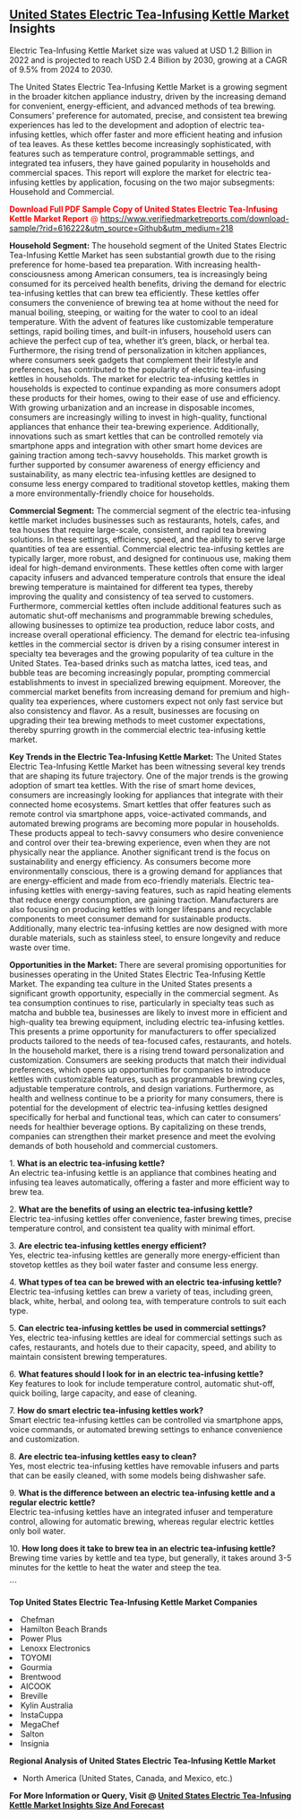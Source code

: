 <h2><a href="https://www.verifiedmarketreports.com/download-sample/?rid=616222&amp;utm_source=Github&amp;utm_medium=218" target="_blank">United States Electric Tea-Infusing Kettle Market</a> Insights</h2><p>Electric Tea-Infusing Kettle Market size was valued at USD 1.2 Billion in 2022 and is projected to reach USD 2.4 Billion by 2030, growing at a CAGR of 9.5% from 2024 to 2030.</p><p> <p>The United States Electric Tea-Infusing Kettle Market is a growing segment in the broader kitchen appliance industry, driven by the increasing demand for convenient, energy-efficient, and advanced methods of tea brewing. Consumers' preference for automated, precise, and consistent tea brewing experiences has led to the development and adoption of electric tea-infusing kettles, which offer faster and more efficient heating and infusion of tea leaves. As these kettles become increasingly sophisticated, with features such as temperature control, programmable settings, and integrated tea infusers, they have gained popularity in households and commercial spaces. This report will explore the market for electric tea-infusing kettles by application, focusing on the two major subsegments: Household and Commercial. <p><span class=""><span style="color: #ff0000;"><strong>Download Full PDF Sample Copy of United States Electric Tea-Infusing Kettle Market Report</strong> @ </span><a href="https://www.verifiedmarketreports.com/download-sample/?rid=616222&amp;utm_source=Github&amp;utm_medium=218" target="_blank">https://www.verifiedmarketreports.com/download-sample/?rid=616222&amp;utm_source=Github&amp;utm_medium=218</a></span></p></p> <p><strong>Household Segment:</strong> The household segment of the United States Electric Tea-Infusing Kettle Market has seen substantial growth due to the rising preference for home-based tea preparation. With increasing health-consciousness among American consumers, tea is increasingly being consumed for its perceived health benefits, driving the demand for electric tea-infusing kettles that can brew tea efficiently. These kettles offer consumers the convenience of brewing tea at home without the need for manual boiling, steeping, or waiting for the water to cool to an ideal temperature. With the advent of features like customizable temperature settings, rapid boiling times, and built-in infusers, household users can achieve the perfect cup of tea, whether it’s green, black, or herbal tea. Furthermore, the rising trend of personalization in kitchen appliances, where consumers seek gadgets that complement their lifestyle and preferences, has contributed to the popularity of electric tea-infusing kettles in households. The market for electric tea-infusing kettles in households is expected to continue expanding as more consumers adopt these products for their homes, owing to their ease of use and efficiency. With growing urbanization and an increase in disposable incomes, consumers are increasingly willing to invest in high-quality, functional appliances that enhance their tea-brewing experience. Additionally, innovations such as smart kettles that can be controlled remotely via smartphone apps and integration with other smart home devices are gaining traction among tech-savvy households. This market growth is further supported by consumer awareness of energy efficiency and sustainability, as many electric tea-infusing kettles are designed to consume less energy compared to traditional stovetop kettles, making them a more environmentally-friendly choice for households. <p><strong>Commercial Segment:</strong> The commercial segment of the electric tea-infusing kettle market includes businesses such as restaurants, hotels, cafes, and tea houses that require large-scale, consistent, and rapid tea brewing solutions. In these settings, efficiency, speed, and the ability to serve large quantities of tea are essential. Commercial electric tea-infusing kettles are typically larger, more robust, and designed for continuous use, making them ideal for high-demand environments. These kettles often come with larger capacity infusers and advanced temperature controls that ensure the ideal brewing temperature is maintained for different tea types, thereby improving the quality and consistency of tea served to customers. Furthermore, commercial kettles often include additional features such as automatic shut-off mechanisms and programmable brewing schedules, allowing businesses to optimize tea production, reduce labor costs, and increase overall operational efficiency. The demand for electric tea-infusing kettles in the commercial sector is driven by a rising consumer interest in specialty tea beverages and the growing popularity of tea culture in the United States. Tea-based drinks such as matcha lattes, iced teas, and bubble teas are becoming increasingly popular, prompting commercial establishments to invest in specialized brewing equipment. Moreover, the commercial market benefits from increasing demand for premium and high-quality tea experiences, where customers expect not only fast service but also consistency and flavor. As a result, businesses are focusing on upgrading their tea brewing methods to meet customer expectations, thereby spurring growth in the commercial electric tea-infusing kettle market. <p><strong>Key Trends in the Electric Tea-Infusing Kettle Market:</strong> The United States Electric Tea-Infusing Kettle Market has been witnessing several key trends that are shaping its future trajectory. One of the major trends is the growing adoption of smart tea kettles. With the rise of smart home devices, consumers are increasingly looking for appliances that integrate with their connected home ecosystems. Smart kettles that offer features such as remote control via smartphone apps, voice-activated commands, and automated brewing programs are becoming more popular in households. These products appeal to tech-savvy consumers who desire convenience and control over their tea-brewing experience, even when they are not physically near the appliance. Another significant trend is the focus on sustainability and energy efficiency. As consumers become more environmentally conscious, there is a growing demand for appliances that are energy-efficient and made from eco-friendly materials. Electric tea-infusing kettles with energy-saving features, such as rapid heating elements that reduce energy consumption, are gaining traction. Manufacturers are also focusing on producing kettles with longer lifespans and recyclable components to meet consumer demand for sustainable products. Additionally, many electric tea-infusing kettles are now designed with more durable materials, such as stainless steel, to ensure longevity and reduce waste over time. <p><strong>Opportunities in the Market:</strong> There are several promising opportunities for businesses operating in the United States Electric Tea-Infusing Kettle Market. The expanding tea culture in the United States presents a significant growth opportunity, especially in the commercial segment. As tea consumption continues to rise, particularly in specialty teas such as matcha and bubble tea, businesses are likely to invest more in efficient and high-quality tea brewing equipment, including electric tea-infusing kettles. This presents a prime opportunity for manufacturers to offer specialized products tailored to the needs of tea-focused cafes, restaurants, and hotels. In the household market, there is a rising trend toward personalization and customization. Consumers are seeking products that match their individual preferences, which opens up opportunities for companies to introduce kettles with customizable features, such as programmable brewing cycles, adjustable temperature controls, and design variations. Furthermore, as health and wellness continue to be a priority for many consumers, there is potential for the development of electric tea-infusing kettles designed specifically for herbal and functional teas, which can cater to consumers’ needs for healthier beverage options. By capitalizing on these trends, companies can strengthen their market presence and meet the evolving demands of both household and commercial customers. <p>1. <strong>What is an electric tea-infusing kettle?</strong><br> An electric tea-infusing kettle is an appliance that combines heating and infusing tea leaves automatically, offering a faster and more efficient way to brew tea.</p> <p>2. <strong>What are the benefits of using an electric tea-infusing kettle?</strong><br> Electric tea-infusing kettles offer convenience, faster brewing times, precise temperature control, and consistent tea quality with minimal effort.</p> <p>3. <strong>Are electric tea-infusing kettles energy efficient?</strong><br> Yes, electric tea-infusing kettles are generally more energy-efficient than stovetop kettles as they boil water faster and consume less energy.</p> <p>4. <strong>What types of tea can be brewed with an electric tea-infusing kettle?</strong><br> Electric tea-infusing kettles can brew a variety of teas, including green, black, white, herbal, and oolong tea, with temperature controls to suit each type.</p> <p>5. <strong>Can electric tea-infusing kettles be used in commercial settings?</strong><br> Yes, electric tea-infusing kettles are ideal for commercial settings such as cafes, restaurants, and hotels due to their capacity, speed, and ability to maintain consistent brewing temperatures.</p> <p>6. <strong>What features should I look for in an electric tea-infusing kettle?</strong><br> Key features to look for include temperature control, automatic shut-off, quick boiling, large capacity, and ease of cleaning.</p> <p>7. <strong>How do smart electric tea-infusing kettles work?</strong><br> Smart electric tea-infusing kettles can be controlled via smartphone apps, voice commands, or automated brewing settings to enhance convenience and customization.</p> <p>8. <strong>Are electric tea-infusing kettles easy to clean?</strong><br> Yes, most electric tea-infusing kettles have removable infusers and parts that can be easily cleaned, with some models being dishwasher safe.</p> <p>9. <strong>What is the difference between an electric tea-infusing kettle and a regular electric kettle?</strong><br> Electric tea-infusing kettles have an integrated infuser and temperature control, allowing for automatic brewing, whereas regular electric kettles only boil water.</p> <p>10. <strong>How long does it take to brew tea in an electric tea-infusing kettle?</strong><br> Brewing time varies by kettle and tea type, but generally, it takes around 3-5 minutes for the kettle to heat the water and steep the tea.</p> ```</p><p><strong>Top United States Electric Tea-Infusing Kettle Market Companies</strong></p><div data-test-id=""><p><li>Chefman</li><li> Hamilton Beach Brands</li><li> Power Plus</li><li> Lenoxx Electronics</li><li> TOYOMI</li><li> Gourmia</li><li> Brentwood</li><li> AICOOK</li><li> Breville</li><li> Kylin Australia</li><li> InstaCuppa</li><li> MegaChef</li><li> Salton</li><li> Insignia</li></p><div><strong>Regional Analysis of&nbsp;United States Electric Tea-Infusing Kettle Market</strong></div><ul><li dir="ltr"><p dir="ltr">North America&nbsp;(United States, Canada, and Mexico, etc.)</p></li></ul><p><strong>For More Information or Query, Visit @&nbsp;</strong><strong><a href="https://www.verifiedmarketreports.com/product/electric-tea-infusing-kettle-market/?utm_source=Github&amp;utm_medium=218" target="_blank">United States Electric Tea-Infusing Kettle Market Insights Size And Forecast</a></strong></p></div>
